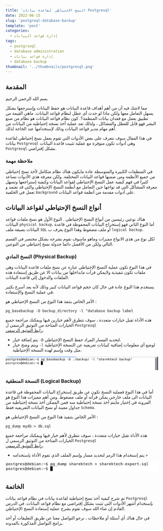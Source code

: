 ```yaml
---
title: 'النسخ الإحتياطي  لقاعدة بيانات Postgresql'
date: 2022-06-15
slug: 'postgreql-database-backup'
template: 'post'
categories:
  - إدارة قواعد البيانات
tags:
  - postgrseql
  - database administration
  - إدارة قواعد بيانات
  - database backup 
thumbnail: '../thumbnails/postgresql.png'
---
```


## المقدمة 
بسم الله الرحمن الرحيم

مما لاشك فيه أن من أهم أهداف قاعدة البيانات هو حفظ البيانات وإسترجعها بشكل يسهل التعامل معها ولكن ماذا لو حدث أي عطل لنظام قواعد البيانات. ماهي  القيمة من تطبيق يعمل  مع فقدان بيانات المنظمة؟. كون نظام قواعد البيانات هو نظام من صنع البشر فهو قابل للعطل والمشاكل ، ولذلك
تعد عملية أخذ نسخة إحتياطية من البيانات من أهم مهام مدير قواعد البيانات وذلك لإستخدامها عند الحاجة لذلك.

في هذا المقال سوف نتعرف على بعض الأدوات  التي تقوم بعمل نسخ إحتياطي لقاعدة بيانات `Postgresql` وهي أدوات تكون متوفرة مع عملية تثبيت قاعدة البيانات `Postgresql` بشكل إفتراضي.

### ملاحظة مهمة
في المنظمات الكبيرة والمتوسطة عادة مايكون هناك نظام متكامل لأخذ نسخ إحتياطي من جميع الأنظمة ومن ضمنها قواعد البيانات المختلفة. ولكن معرفة هذي الأدوات تساعد كثيرا في فهم كيفية عمل النسخ الإحتياطي لقواعد البيانات وكيفية إستراجعها وتسهل معرفة المشاكل التي قد تواجها حين التعامل مع أنظمة النسخ الإحتياطي والتي قد تعتمد  و تعمل في الخلفية `background` على أدوات مقدمة من أنظمة قواعد البيانات.

##  أنواع النسخ الإحتياطي لقواعد البيانات
هناك نوعين رئيسين من أنواع النسخ الإحتياطي . النوع الأول هو نسخ ملفات قواعد البيانات 
`physical backup`.
أما النوع الثاني فهو إستخراج البيانات المحفوظة في قاعدة البيانات بصيغة ملف `SQL` أو ملف مضغوط وهذا النوع يعرف ب `logical backup`.

لكل نوع من هذي الانواع مميزات وماهو ماسوف نقوم بشرحه بشكل مختصر في القسم التالي ولكن من الأفضل دائما جدولة نسخ إحتياطي من النوعين.

### النسخ المادي (Physical Backup)
في هذا النوع تكون عملية النسخ الإحتياطي عبارة عن نسخ ملفات قاعدة البيانات وهي ملفات تكون تنفيذية ولايمكن قرأت مابداخلها من بيانات الا عن طريق إستعادة هذه الملفات والدخول إلي قاعدة البيانات.

يستخدم هذا النوع عادة في حال كان حجم قواعد البيانات كبير وذلك لأنه يعد أسرع بكثير في عملية النسخ والإستعادة.

الأمر الخاص بتنفذ هذا النوع من النسخ الإحتياطي هو :
```
pg_basebackup -D backup_directory -l "database backup label
```
هذه الأداة تقبل خيارات متعددة ، سوف نتطرق لأهم خيارين فيها ويمكنك مراجعة جميع الخيارات   المتاحة من التوثيق الرسمي ل 
`Postgresql`  
[رابط التوثيق الرسمي](https://www.postgresql.org/docs/13/app-pgbasebackup.html).

- يتم إضافة خيار `-D` لتحديد المسار المراد حفظ النسخ الإحتياطي.
- ويتم وضح خيار  `-l` لوضع أي معلومات إضافية كبيانات تعريفية عن النسخة الإحتياطية مثل وقت وإسم لهده النسخة الإحتياطية.

![أمر pg_basebackup](../images/postgresql-database-backup/pg-basebackup.png "أمر pg_basebackup")


### النسخة المنطقية (Logical Backup)
أما في هذا النوع فعملية النسخ تكون عن طريق إستخراج البيانات المحفوظة في قاعدة البيانات الى ملف خارجي يمكن قرأته أو ملف مضغوط. ومن أهم مميزات هذا النوع هو المرونة في إختيار مايتم أخذ نسخة إحتياطية منه فمن الممكن أخذ نسخة إحتياطية من  جداول معينة أو نسخ البيانات التعريفية فقط `Schema`.

الأمر الخاص بتنفيذ هذا النوع من النسخ الإحتياطي هو :
```
pg_dump mydb > db.sql
```
هذه الأداة تقبل خيارات متعددة ، سوف نتطرق لأهم خيار فيها ويمكنك مراجعة جميع الخيارات   المتاحة من التوثيق الرسمي ل 
`Postgresql`  
[رابط التوثيق الرسمي](https://www.postgresql.org/docs/13/app-pgdump.html).

-   يتم إستخدام هذا الرمز لتحديد مسار وإسم الملف الذي تقوم الأداة بإستخدامه `>` 

![أمر pg_dump](../images/postgresql-database-backup/pg-dump.png "أمر pg_dump")



## الخاتمة
تم شرح كيفية أخذ نسخ إحتياطية  لقاعدة بيانات  في نظام قواعد بيانات `Postgresql` 
بإستخدام أشهر الأدوات التي تثبت بشكل إفتراضي مع نظام قواعد البيانات. في الدرس القادم إن شاء الله سوف نقوم بشرح عملية إستعادة النسخ الإحتياطي.


في حال هناك أي أسئلة أو ملاحظات ، نرجو 
التواصل معنا عن طريق التعليقات أو أحد برامج التواصل المذكورة بالمدونة. 


<Author slug="aalmulla" />
